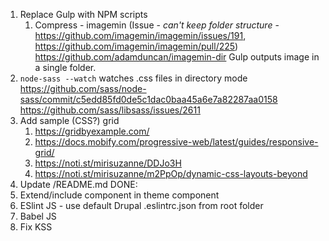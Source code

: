 1. Replace Gulp with NPM scripts
   1. Compress - imagemin (Issue - *can't keep folder structure* - https://github.com/imagemin/imagemin/issues/191, https://github.com/imagemin/imagemin/pull/225)
      https://github.com/adamduncan/imagemin-dir
      Gulp outputs image in a single folder.
2. `node-sass --watch` watches .css files in directory mode
    https://github.com/sass/node-sass/commit/c5edd85fd0de5c1dac0baa45a6e7a82287aa0158
    https://github.com/sass/libsass/issues/2611
3. Add sample (CSS?) grid 
   1. https://gridbyexample.com/
   2. https://docs.mobify.com/progressive-web/latest/guides/responsive-grid/
   3. https://noti.st/mirisuzanne/DDJo3H
   4. https://noti.st/mirisuzanne/m2PpOp/dynamic-css-layouts-beyond
4. Update /README.md
DONE:
1. Extend/include component in theme component
2. ESlint JS - use default Drupal .eslintrc.json from root folder
3. Babel JS
4. Fix KSS
